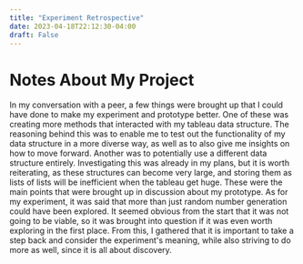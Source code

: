 ```yaml
---
title: "Experiment Retrospective"
date: 2023-04-18T22:12:30-04:00
draft: False
---
```


# Notes About My Project

In my conversation with a peer, a few things were brought up that I could have done to make my experiment and prototype better. One of these was creating more methods that interacted with my tableau data structure. The reasoning behind this was to enable me to test out the functionality of my data structure in a more diverse way, as well as to also give me insights on how to move forward. Another was to potentially use a different data structure entirely. Investigating this was already in my plans, but it is worth reiterating, as these structures can become very large, and storing them as lists of lists will be inefficient when the tableau get huge. These were the main points that were brought up in discussion about my prototype. As for my experiment, it was said that more than just random number generation could have been explored. It seemed obvious from the start that it was not going to be viable, so it was brought into question if it was even worth exploring in the first place. From this, I gathered that it is important to take a step back and consider the experiment's meaning, while also striving to do more as well, since it is all about discovery.